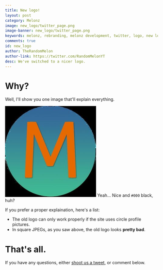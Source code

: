 ```yaml
---
title: New logo!
layout: post
category: Melonz
image: new_logo/twitter_page.png
image-banner: new_logo/twitter_page.png
keywords: melonz, rebranding, melonz development, twitter, logo, new logo
comments: true
id: new_logo
author: TheRandomMelon
author-link: https://twitter.com/RandomMelonYT
desc: We've switched to a nicer logo.
---
```


# Why?
Well, I'll show you one image that'll explain everything.

![old jpeg](/img/posts/new_logo/nice_jpeg.jpg)
<span class="image-caption">Yeah... Nice and <code>#000</code> black, huh?</span>

If you prefer a proper explaination, here's a list:

- The old logo can only work properly if the site uses circle profile pictures.
- In square JPEGs, as you saw above, the old logo looks **pretty bad**.

# That's all.
If you have any questions, either [shoot us a tweet](https://twitter.com/MelonzDev), or comment below.